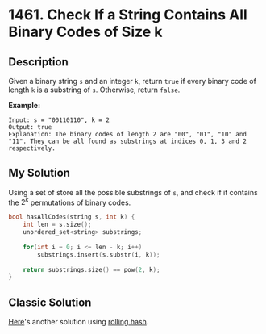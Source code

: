 # 1461. Check If a String Contains All Binary Codes of Size k

## Description

Given a binary string `s` and an integer `k`, return `true` if every binary code of length `k` is a substring of `s`. Otherwise, return `false`.

**Example:**
```
Input: s = "00110110", k = 2
Output: true
Explanation: The binary codes of length 2 are "00", "01", "10" and "11". They can be all found as substrings at indices 0, 1, 3 and 2 respectively.
```

## My Solution

Using a set of store all the possible substrings of `s`, and check if it contains the $2^k$ permutations of binary codes.

```C++
bool hasAllCodes(string s, int k) {
    int len = s.size();
    unordered_set<string> substrings;
    
    for(int i = 0; i <= len - k; i++)
        substrings.insert(s.substr(i, k));
    
    return substrings.size() == pow(2, k);
}
```

## Classic Solution

[Here](https://leetcode.com/problems/check-if-a-string-contains-all-binary-codes-of-size-k/solution/)'s another solution using [rolling hash](https://en.wikipedia.org/wiki/Rolling_hash).